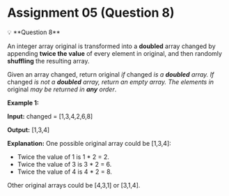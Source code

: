 # Assignment 05 (Question 8)

<aside>
💡 **Question 8**

An integer array original is transformed into a **doubled** array changed by appending **twice the value** of every element in original, and then randomly **shuffling** the resulting array.

Given an array changed, return original *if* changed *is a **doubled** array. If* changed *is not a **doubled** array, return an empty array. The elements in* original *may be returned in **any** order*.

**Example 1:**

**Input:** changed = [1,3,4,2,6,8]

**Output:** [1,3,4]

**Explanation:** One possible original array could be [1,3,4]:

- Twice the value of 1 is 1 * 2 = 2.
- Twice the value of 3 is 3 * 2 = 6.
- Twice the value of 4 is 4 * 2 = 8.

Other original arrays could be [4,3,1] or [3,1,4].

</aside>
